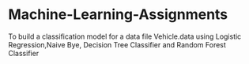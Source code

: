 # Machine-Learning-Assignments
To build a classification model for a data file Vehicle.data using Logistic Regression,Naive Bye, Decision Tree Classifier and Random Forest Classifier
